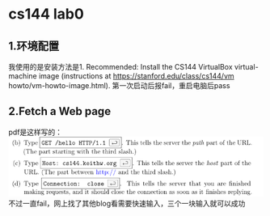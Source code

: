 # cs144 lab0

## 1.环境配置
我使用的是安装方法是1. Recommended: Install the CS144 VirtualBox virtual-machine image (instructions at https://stanford.edu/class/cs144/vm howto/vm-howto-image.html).
第一次启动后报fail，重启电脑后pass

## 2.Fetch a Web page
pdf是这样写的：
![Fetch a Web page](https://github.com/zhaozhiyangzzy/lecture_note/blob/main/cs144/picture/cslab0_1.png?raw=true)
不过一直fail，网上找了其他blog看需要快速输入，三个一块输入就可以成功
